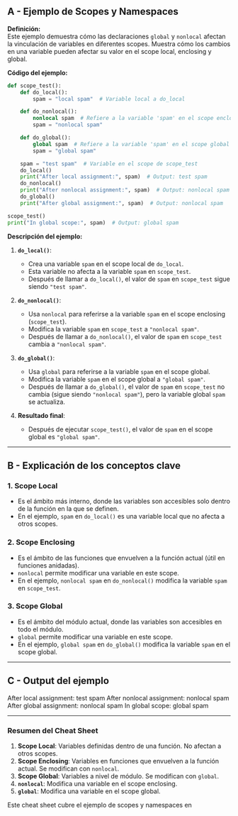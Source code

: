 ## A - Ejemplo de Scopes y Namespaces

**Definición:**  
Este ejemplo demuestra cómo las declaraciones `global` y `nonlocal` afectan la vinculación de variables en diferentes scopes. Muestra cómo los cambios en una variable pueden afectar su valor en el scope local, enclosing y global.

**Código del ejemplo:**

```python
def scope_test():
    def do_local():
        spam = "local spam"  # Variable local a do_local

    def do_nonlocal():
        nonlocal spam  # Refiere a la variable 'spam' en el scope enclosing (scope_test)
        spam = "nonlocal spam"

    def do_global():
        global spam  # Refiere a la variable 'spam' en el scope global
        spam = "global spam"

    spam = "test spam"  # Variable en el scope de scope_test
    do_local()
    print("After local assignment:", spam)  # Output: test spam
    do_nonlocal()
    print("After nonlocal assignment:", spam)  # Output: nonlocal spam
    do_global()
    print("After global assignment:", spam)  # Output: nonlocal spam

scope_test()
print("In global scope:", spam)  # Output: global spam
```

**Descripción del ejemplo:**

1.  **`do_local()`**:

    - Crea una variable `spam` en el scope local de `do_local`.
    - Esta variable no afecta a la variable `spam` en `scope_test`.
    - Después de llamar a `do_local()`, el valor de `spam` en `scope_test` sigue siendo `"test spam"`.

2.  **`do_nonlocal()`**:

    - Usa `nonlocal` para referirse a la variable `spam` en el scope enclosing (`scope_test`).
    - Modifica la variable `spam` en `scope_test` a `"nonlocal spam"`.
    - Después de llamar a `do_nonlocal()`, el valor de `spam` en `scope_test` cambia a `"nonlocal spam"`.

3.  **`do_global()`**:

    - Usa `global` para referirse a la variable `spam` en el scope global.
    - Modifica la variable `spam` en el scope global a `"global spam"`.
    - Después de llamar a `do_global()`, el valor de `spam` en `scope_test` no cambia (sigue siendo `"nonlocal spam"`), pero la variable global `spam` se actualiza.

4.  **Resultado final**:

    - Después de ejecutar `scope_test()`, el valor de `spam` en el scope global es `"global spam"`.

---

## B - Explicación de los conceptos clave

### 1. **Scope Local**

- Es el ámbito más interno, donde las variables son accesibles solo dentro de la función en la que se definen.
- En el ejemplo, `spam` en `do_local()` es una variable local que no afecta a otros scopes.

### 2. **Scope Enclosing**

- Es el ámbito de las funciones que envuelven a la función actual (útil en funciones anidadas).
- `nonlocal` permite modificar una variable en este scope.
- En el ejemplo, `nonlocal spam` en `do_nonlocal()` modifica la variable `spam` en `scope_test`.

### 3. **Scope Global**

- Es el ámbito del módulo actual, donde las variables son accesibles en todo el módulo.
- `global` permite modificar una variable en este scope.
- En el ejemplo, `global spam` en `do_global()` modifica la variable `spam` en el scope global.

---

## C - Output del ejemplo

After local assignment: test spam
After nonlocal assignment: nonlocal spam
After global assignment: nonlocal spam
In global scope: global spam

---

### Resumen del Cheat Sheet

1.  **Scope Local**: Variables definidas dentro de una función. No afectan a otros scopes.
2.  **Scope Enclosing**: Variables en funciones que envuelven a la función actual. Se modifican con `nonlocal`.
3.  **Scope Global**: Variables a nivel de módulo. Se modifican con `global`.
4.  **`nonlocal`**: Modifica una variable en el scope enclosing.
5.  **`global`**: Modifica una variable en el scope global.

Este cheat sheet cubre el ejemplo de scopes y namespaces en
